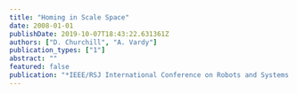 ```yaml
---
title: "Homing in Scale Space"
date: 2008-01-01
publishDate: 2019-10-07T18:43:22.631361Z
authors: ["D. Churchill", "A. Vardy"]
publication_types: ["1"]
abstract: ""
featured: false
publication: "*IEEE/RSJ International Conference on Robots and Systems (IROS)*"
---
```


